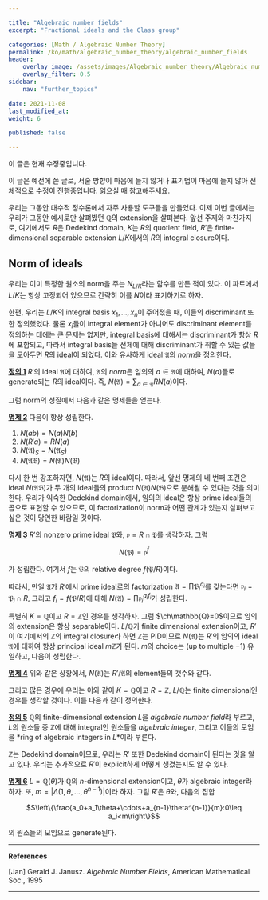 ```yaml
---

title: "Algebraic number fields"
excerpt: "Fractional ideals and the Class group"

categories: [Math / Algebraic Number Theory]
permalink: /ko/math/algebraic_number_theory/algebraic_number_fields
header:
    overlay_image: /assets/images/Algebraic_number_theory/Algebraic_number_fields.png
    overlay_filter: 0.5
sidebar: 
    nav: "further_topics"

date: 2021-11-08
last_modified_at: 
weight: 6

published: false

---
```


<div class="notice--warning" markdown="1">

이 글은 현재 수정중입니다.

이 글은 예전에 쓴 글로, 서술 방향이 마음에 들지 않거나 표기법이 마음에 들지 않아 전체적으로 수정이 진행중입니다. 읽으실 때 참고해주세요.

</div>


우리는 그동안 대수적 정수론에서 자주 사용할 도구들을 만들었다. 이제 이번 글에서는 우리가 그동안 예시로만 살펴봤던 $\mathbb{Q}$의 extension을 살펴본다. 앞선 주제와 마찬가지로, 여기에서도 $R$은 Dedekind domain, $K$는 $R$의 quotient field, $R'$은 finite-dimensional separable extension $L/K$에서의 $R$의 integral closure이다. 

## Norm of ideals

우리는 이미 특정한 원소의 norm을 주는 $N_{L/K}$라는 함수를 만든 적이 있다. 이 파트에서 $L/K$는 항상 고정되어 있으므로 간략히 이를 $N$이라 표기하기로 하자.

한편, 우리는 $L/K$의 integral basis $x_1,\ldots, x_n$이 주어졌을 때, 이들의 discriminant 또한 정의했었다. 물론 $x_i$들이 integral element가 아니어도 discriminant element를 정의하는 데에는 큰 문제는 없지만, integral basis에 대해서는 discriminant가 항상 $R$에 포함되고, 따라서 integral basis들 전체에 대해 discriminant가 취할 수 있는 값들을 모아두면 $R$의 ideal이 되었다. 이와 유사하게 ideal $\mathfrak{A}$의 *norm*을 정의한다.

<div class="definition" markdown="1">

<ins id="df1">**정의 1**</ins> $R'$의 ideal $\mathfrak{A}$에 대하여, $\mathfrak{A}$의 *norm*은 임의의 $a\in\mathfrak{A}$에 대하여, $N(a)$들로 generate되는 $R$의 ideal이다. 즉, $N(\mathfrak{A})=\sum_{a\in\mathfrak{A}}RN(a)$이다.

</div>

그럼 norm의 성질에서 다음과 같은 명제들을 얻는다.

<div class="proposition" markdown="1">

<ins id="pp2">**명제 2**</ins> 다음이 항상 성립한다.

1. $N(ab)=N(a)N(b)$
2. $N(R'a)=RN(a)$
3. $N(\mathfrak{A})_S=N(\mathfrak{A}_S)$
4. $N(\mathfrak{A}\mathfrak{B})=N(\mathfrak{A})N(\mathfrak{B})$

</div>

다시 한 번 강조하자면, $N(\mathfrak{A})$는 $R$의 ideal이다. 따라서, 앞선 명제의 네 번째 조건은 ideal $N(\mathfrak{A}\mathfrak{B})$가 두 개의 ideal들의 product $N(\mathfrak{A})N(\mathfrak{B})$으로 분해될 수 있다는 것을 의미한다. 우리가 익숙한 Dedekind domain에서, 임의의 ideal은 항상 prime ideal들의 곱으로 표현할 수 있으므로, 이 factorization이 norm과 어떤 관계가 있는지 살펴보고 싶은 것이 당연한 바람일 것이다.

<div class="proposition" markdown="1">

<ins id="pp3">**명제 3**</ins> $R'$의 nonzero prime ideal $\mathfrak{P}$와, $\mathfrak{p}=R\cap\mathfrak{P}$를 생각하자. 그럼 

$$N(\mathfrak{P})=\mathfrak{p}^f$$

가 성립한다. 여기서 $f$는 $\mathfrak{P}$의 relative degree $f(\mathfrak{P}/R)$이다.

</div>

따라서, 만일 $\mathfrak{A}$가 $R'$에서 prime ideal로의 factorization $\mathfrak{A}=\prod\mathfrak{P}_i^{a_i}$를 갖는다면 $\mathfrak{p}_i=\mathfrak{P}_i\cap R$, 그리고 $f_i=f(\mathfrak{P}/R)$에 대해 $N(\mathfrak{A})=\prod\mathfrak{p}_i^{a_if_i}$가 성립한다.

특별히 $K=\mathbb{Q}$이고 $R=\mathbb{Z}$인 경우를 생각하자. 그럼 $\ch\mathbb{Q}=0$이므로 임의의 extension은 항상 separable이다. $L/\mathbb{Q}$가 finite dimensional extension이고, $R'$이 여기에서의 $\mathbb{Z}$의 integral closure라 하면 $\mathbb{Z}$는 PID이므로 $N(\mathfrak{A})$는 $R'$의 임의의 ideal $\mathfrak{A}$에 대하여 항상 principal ideal $m\mathbb{Z}$가 된다. $m$의 choice는 (up to multiple $-1$) 유일하고, 다음이 성립한다.

<div class="proposition" markdown="1">

<ins id="pp4">**명제 4**</ins> 위와 같은 상황에서, $N(\mathfrak{A})$는 $R'/\mathfrak{A}$의 element들의 갯수와 같다. 

</div>

그리고 많은 경우에 우리는 이와 같이 $K=\mathbb{Q}$이고 $R=\mathbb{Z}$, $L/\mathbb{Q}$는 finite dimensional인 경우를 생각할 것이다. 이를 다음과 같이 정의한다.

<div class="definition" markdown="1">

<ins id="df5">**정의 5**</ins> $\mathbb{Q}$의 finite-dimensional extension $L$을 *algebraic number field*라 부르고, $L$의 원소들 중 $\mathbb{Z}$에 대해 integral인 원소들을 *algebraic integer*, 그리고 이들의 모임을 *ring of algebraic integers in $L$*이라 부른다. 

</div>

$\mathbb{Z}$는 Dedekind domain이므로, 우리는 $R'$ 또한 Dedekind domain이 된다는 것을 알고 있다. 우리는 추가적으로 $R'$이 explicit하게 어떻게 생겼는지도 알 수 있다.

<div class="proposition" markdown="1">

<ins id="pp6">**명제 6**</ins> $L=\mathbb{Q}(\theta)$가 $\mathbb{Q}$의 $n$-dimensional extension이고, $\theta$가 algebraic integer라 하자. 또, $m=\lvert\Delta(1,\theta,\ldots,\theta^{n-1})\rvert$이라 하자. 그럼 $R'$은 $\theta$와, 다음의 집합

$$\left\{\frac{a_0+a_1\theta+\cdots+a_{n-1}\theta^{n-1}}{m}:0\leq a_i<m\right\}$$

의 원소들의 모임으로 generate된다. 

</div>

---

**References**

[Jan] Gerald J. Janusz. *Algebraic Number Fields*, American  Mathematical Soc., 1995

---
